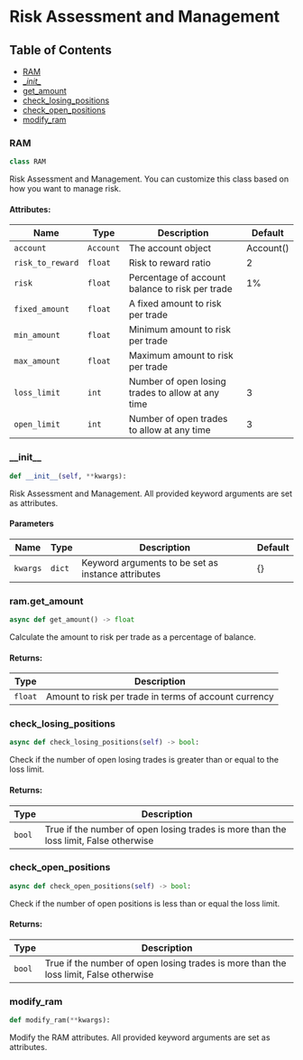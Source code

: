 # Risk Assessment and Management

## Table of Contents
- [RAM](#ram.ram)
- [\__init\__](#ram.__init__)
- [get_amount](#ram.get_amount)
- [check_losing_positions](#ram.check_losing_positions)
- [check_open_positions](#ram.check_open_positions)
- [modify_ram](#ram.modify_ram)

<a id="ram.ram"></a>
### RAM
```python
class RAM
```
Risk Assessment and Management. You can customize this class based on how you want to manage risk.

#### Attributes:
| Name             | Type      | Description                                       | Default   |
|------------------|-----------|---------------------------------------------------|-----------|
| `account`        | `Account` | The account object                                | Account() |
| `risk_to_reward` | `float`   | Risk to reward ratio                              | 2         |
| `risk`           | `float`   | Percentage of account balance to risk per trade   | 1%        |
| `fixed_amount`   | `float`   | A fixed amount to risk per trade                  |           |
| `min_amount`     | `float`   | Minimum amount to risk per trade                  |           |
| `max_amount`     | `float`   | Maximum amount to risk per trade                  |           |
| `loss_limit`     | `int`     | Number of open losing trades to allow at any time | 3         |
| `open_limit`     | `int`     | Number of open trades to allow at any time        | 3         |


<a id="ram.__init__"></a>
### \_\_init\_\_
```python
def __init__(self, **kwargs):
```
Risk Assessment and Management. All provided keyword arguments are set as attributes.
#### Parameters
| Name             | Type   | Description                                        | Default   |
|------------------|--------|----------------------------------------------------|-----------|
| `kwargs`         | `dict` | Keyword arguments to be set as instance attributes | {}        |


<a id="ram.get_amount"></a>
### ram.get_amount
```python
async def get_amount() -> float
```
Calculate the amount to risk per trade as a percentage of balance.

#### Returns:
| Type    | Description                                           |
|---------|-------------------------------------------------------|
| `float` | Amount to risk per trade in terms of account currency |

<a id="ram.check_losing_positions"></a>
### check_losing_positions
```python
async def check_losing_positions(self) -> bool:
```
Check if the number of open losing trades is greater than or equal to the loss limit.

#### Returns:
| Type   | Description                                                                           |
|--------|---------------------------------------------------------------------------------------|
| `bool` | True if the number of open losing trades is more than the loss limit, False otherwise |


<a id="ram.check_open_positions"></a>
### check_open_positions
```python
async def check_open_positions(self) -> bool:
```
Check if the number of open positions is less than or equal the loss limit.

#### Returns:
| Type   | Description                                                                           |
|--------|---------------------------------------------------------------------------------------|
| `bool` | True if the number of open losing trades is more than the loss limit, False otherwise |


<a id="ram.modify_ram"></a>
### modify_ram
```python
def modify_ram(**kwargs):
```
Modify the RAM attributes. All provided keyword arguments are set as attributes.
